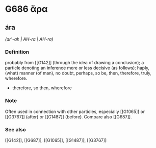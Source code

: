 # G686 ἄρα

## ára

_(ar'-ah | AH-ra | AH-ra)_

### Definition

probably from [[G142]] (through the idea of drawing a conclusion); a particle denoting an inference more or less decisive (as follows); haply, (what) manner (of man), no doubt, perhaps, so be, then, therefore, truly, wherefore.

- therefore, so then, wherefore

### Note

Often used in connection with other particles, especially [[G1065]] or [[G3767]] (after) or [[G1487]] (before). Compare also [[G687]].

### See also

[[G142]], [[G687]], [[G1065]], [[G1487]], [[G3767]]

